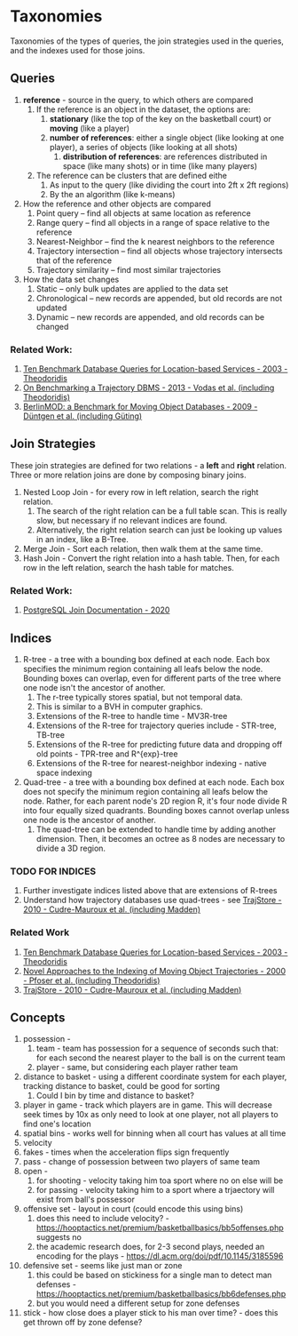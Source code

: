 # Taxonomies
Taxonomies of the types of queries, the join strategies used in the queries, and the indexes used for those joins.

## Queries
1. **reference** - source in the query, to which others are compared
    1. If the reference is an object in the dataset, the options are:
        1. **stationary** (like the top of the key on the basketball court) or **moving** (like a player)
        2. **number of references**: either a single object (like looking at one player), a series of objects (like looking at all shots)
            1. **distribution of references**: are references distributed in space (like many shots) or in time (like many players)
    2. The reference can be clusters that are defined eithe
        1. As input to the query (like dividing the court into 2ft x 2ft regions)
        2. By the an algorithm (like k-means)
2. How the reference and other objects are compared 
    1. Point query – find all objects at same location as reference 
    2. Range query – find all objects in a range of space relative to the reference
    3. Nearest-Neighbor – find the k nearest neighbors to the reference
    4. Trajectory intersection – find all objects whose trajectory intersects that of the reference
    5. Trajectory similarity – find most similar trajectories 
3. How the data set changes
    1. Static – only bulk updates are applied to the data set
    2. Chronological – new records are appended, but old records are not updated 
    3. Dynamic – new records are appended, and old records can be changed
    
### Related Work:
1. [Ten Benchmark Database Queries for Location-based Services - 2003 - Theodoridis](https://ieeexplore.ieee.org/abstract/document/8129773)
2. [On Benchmarking a Trajectory DBMS - 2013 - Vodas et al. (including Theodoridis)](http://infolab.cs.unipi.gr/technical_reports/TR-2013-04.pdf)
3. [BerlinMOD: a Benchmark for Moving Object Databases - 2009 - Düntgen et al. (including Güting)](https://link.springer.com/article/10.1007/s00778-009-0142-5)

## Join Strategies
These join strategies are defined for two relations - a **left** and **right** relation. 
Three or more relation joins are done by composing binary joins.

1. Nested Loop Join - for every row in left relation, search the right relation.
    1. The search of the right relation can be a full table scan. This is really slow, but necessary if no relevant indices are found.
    2. Alternatively, the right relation search can just be looking up values in an index, like a B-Tree.
2. Merge Join - Sort each relation, then walk them at the same time.
3. Hash Join - Convert the right relation into a hash table. Then, for each row in the left relation, search the hash table for matches.

### Related Work:
1. [PostgreSQL Join Documentation - 2020](https://www.postgresql.org/docs/current/planner-optimizer.html)

## Indices
1. R-tree - a tree with a bounding box defined at each node. Each box specifies the minimum region containing all leafs below the node.
   Bounding boxes can overlap, even for different parts of the tree where one node isn't the ancestor of another.
    1. The r-tree typically stores spatial, but not temporal data.
    2. This is similar to a BVH in computer graphics.
    3. Extensions of the R-tree to handle time - MV3R-tree
    4. Extensions of the R-tree for trajectory queries include - STR-tree, TB-tree
    5. Extensions of the R-tree for predicting future data and dropping off old points - TPR-tree and R^{exp}-tree
    6. Extensions of the R-tree for nearest-neighbor indexing - native space indexing
2. Quad-tree - a tree with a bounding box defined at each node. Each box does not specify the minimum region containing all leafs below the node. 
   Rather, for each parent node's 2D region R, it's four node divide R into four equally sized quadrants. Bounding boxes cannot overlap unless one node is the ancestor of another.
   1. The quad-tree can be extended to handle time by adding another dimension. Then, it becomes an octree as 8 nodes are necessary to divide a 3D region.
   
### TODO FOR INDICES
1. Further investigate indices listed above that are extensions of R-trees
2. Understand how trajectory databases use quad-trees - see [TrajStore - 2010 - Cudre-Mauroux et al. (including Madden)](https://dspace.mit.edu/bitstream/handle/1721.1/62803/Madden_Trajstore%20an.pdf?sequence%3D1)

### Related Work
1. [Ten Benchmark Database Queries for Location-based Services - 2003 - Theodoridis](https://ieeexplore.ieee.org/abstract/document/8129773)
2. [Novel Approaches to the Indexing of Moving Object Trajectories - 2000 - Pfoser et al. (including Theodoridis)](https://dl.acm.org/doi/10.5555/645926.672019)
3. [TrajStore - 2010 - Cudre-Mauroux et al. (including Madden)](https://dspace.mit.edu/bitstream/handle/1721.1/62803/Madden_Trajstore%20an.pdf?sequence%3D1)

## Concepts
1. possession - 
    1. team - team has possession for a sequence of seconds such that: for each second the nearest player to the ball is on the current team
    2. player - same, but considering each player rather team
2. distance to basket - using a different coordinate system for each player, tracking distance to basket, could be good for sorting
    1. Could I bin by time and distance to basket?
3. player in game - track which players are in game. This will decrease seek times by 10x as only need to look at one player, not all players to find one's location
4. spatial bins - works well for binning when all court has values at all time
5. velocity
6. fakes - times when the acceleration flips sign frequently
7. pass - change of possession between two players of same team
8. open - 
    1. for shooting - velocity taking him toa  sport where no on else will be
    2. for passing - velocity taking him to a sport where a trjaectory will exist from ball's possessor
9. offensive set - layout in court (could encode this using bins)
    1. does this need to include velocity? - https://hooptactics.net/premium/basketballbasics/bb5offenses.php suggests no
    2. the academic research does, for 2-3 second plays, needed an encoding for the plays - https://dl.acm.org/doi/pdf/10.1145/3185596 
10. defensive set - seems like just man or zone
    1. this could be based on stickiness for a single man to detect man defenses - https://hooptactics.net/premium/basketballbasics/bb6defenses.php 
    2. but you would need a different setup for zone defenses
11. stick - how close does a player stick to his man over time? - does this get thrown off by zone defense?
